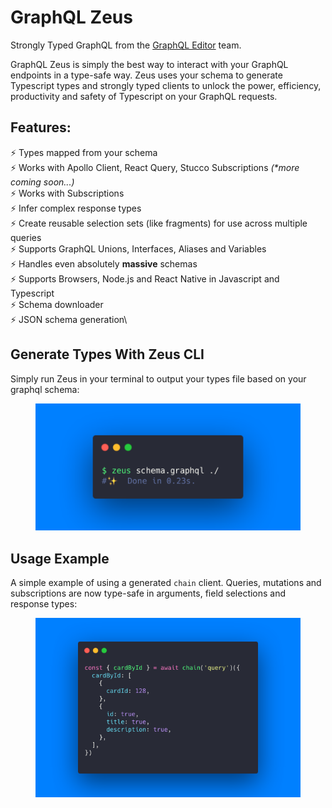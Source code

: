 # GraphQL Zeus

Strongly Typed GraphQL from the [GraphQL Editor](https://graphqleditor.com/?utm\_source=graphql\_zeus\_github) team.

GraphQL Zeus is simply the best way to interact with your GraphQL endpoints in a type-safe way. Zeus uses your schema to generate Typescript types and strongly typed clients to unlock the power, efficiency, productivity and safety of Typescript on your GraphQL requests.

## Features:

⚡️ Types mapped from your schema\
⚡️ Works with Apollo Client, React Query, Stucco Subscriptions _(\*more coming soon...)_\
⚡️ Works with Subscriptions\
⚡️ Infer complex response types\
⚡️ Create reusable selection sets (like fragments) for use across multiple queries\
⚡️ Supports GraphQL Unions, Interfaces, Aliases and Variables\
⚡️ Handles even absolutely **massive** schemas\
⚡️ Supports Browsers, Node.js and React Native in Javascript and Typescript\
⚡️ Schema downloader\
⚡️ JSON schema generation\


## Generate Types With Zeus CLI

Simply run Zeus in your terminal to output your types file based on your graphql schema:

<figure><img src="../../.gitbook/assets/zeus-bash-command.png" alt=""><figcaption></figcaption></figure>

## Usage Example

A simple example of using a generated `chain` client. Queries, mutations and subscriptions are now type-safe in arguments, field selections and response types:

<figure><img src="../../.gitbook/assets/example.png" alt=""><figcaption></figcaption></figure>

